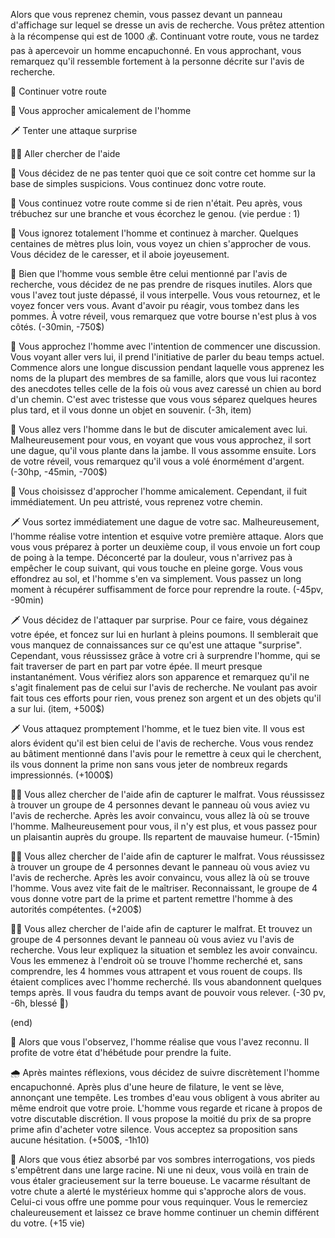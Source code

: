 Alors que vous reprenez chemin, vous passez devant un panneau d'affichage sur lequel se dresse un avis de recherche. Vous prêtez attention à la récompense qui est de 1000 💰. Continuant votre route, vous ne tardez pas à apercevoir un homme encapuchonné. En vous approchant, vous remarquez qu'il ressemble fortement à la personne décrite sur l'avis de recherche.

🚶 Continuer votre route

👋 Vous approcher amicalement de l'homme

🗡 Tenter une attaque surprise

💂‍♂️ Aller chercher de l'aide


🚶 Vous décidez de ne pas tenter quoi que ce soit contre cet homme sur la base de simples suspicions. Vous continuez donc votre route.

🚶 Vous continuez votre route comme si de rien n'était. Peu après, vous trébuchez sur une branche et vous écorchez le genou. (vie perdue : 1)

🚶 Vous ignorez totalement l'homme et continuez à marcher. Quelques centaines de mètres plus loin, vous voyez un chien s'approcher de vous. Vous décidez de le caresser, et il aboie joyeusement.

🚶 Bien que l'homme vous semble être celui mentionné par l'avis de recherche, vous décidez de ne pas prendre de risques inutiles. Alors que vous l'avez tout juste dépassé, il vous interpelle. Vous vous retournez, et le voyez foncer vers vous. Avant d'avoir pu réagir, vous tombez dans les pommes. À votre réveil, vous remarquez que votre bourse n'est plus à vos côtés. (-30min, -750$)


👋 Vous approchez l'homme avec l'intention de commencer une discussion. Vous voyant aller vers lui, il prend l'initiative de parler du beau temps actuel. Commence alors une longue discussion pendant laquelle vous apprenez les noms de la plupart des membres de sa famille, alors que vous lui racontez des anecdotes telles celle de la fois où vous avez caressé un chien au bord d'un chemin. C'est avec tristesse que vous vous séparez quelques heures plus tard, et il vous donne un objet en souvenir. (-3h, item)

👋 Vous allez vers l'homme dans le but de discuter amicalement avec lui. Malheureusement pour vous, en voyant que vous vous approchez, il sort une dague, qu'il vous plante dans la jambe. Il vous assomme ensuite. Lors de votre réveil, vous remarquez qu'il vous a volé énormément d'argent. (-30hp, -45min, -700$)

👋 Vous choisissez d'approcher l'homme amicalement. Cependant, il fuit immédiatement. Un peu attristé, vous reprenez votre chemin. 


🗡️ Vous sortez immédiatement une dague de votre sac. Malheureusement, l'homme réalise votre intention et esquive votre première attaque. Alors que vous vous préparez à porter un deuxième coup, il vous envoie un fort coup de poing à la tempe. Déconcerté par la douleur, vous n'arrivez pas à empêcher le coup suivant, qui vous touche en pleine gorge. Vous vous effondrez au sol, et l'homme s'en va simplement. Vous passez un long moment à récupérer suffisamment de force pour reprendre la route. (-45pv, -90min)

🗡️ Vous décidez de l'attaquer par surprise. Pour ce faire, vous dégainez votre épée, et foncez sur lui en hurlant à pleins poumons. Il semblerait que vous manquez de connaissances sur ce qu'est une attaque "surprise". Cependant, vous réussissez grâce à votre cri à surprendre l'homme, qui se fait traverser de part en part par votre épée. Il meurt presque instantanément. Vous vérifiez alors son apparence et remarquez qu'il ne s'agit finalement pas de celui sur l'avis de recherche. Ne voulant pas avoir fait tous ces efforts pour rien, vous prenez son argent et un des objets qu'il a sur lui. (item, +500$)

🗡️ Vous attaquez promptement l'homme, et le tuez bien vite. Il vous est alors évident qu'il est bien celui de l'avis de recherche. Vous vous rendez au bâtiment mentionné dans l'avis pour le remettre à ceux qui le cherchent, ils vous donnent la prime non sans vous jeter de nombreux regards impressionnés. (+1000$)


💂‍♂️ Vous allez chercher de l'aide afin de capturer le malfrat. Vous réussissez à trouver un groupe de 4 personnes devant le panneau où vous aviez vu l'avis de recherche. Après les avoir convaincu, vous allez là où se trouve l'homme. Malheureusement pour vous, il n'y est plus, et vous passez pour un plaisantin auprès du groupe. Ils repartent de mauvaise humeur. (-15min)

💂‍♂️ Vous allez chercher de l'aide afin de capturer le malfrat. Vous réussissez à trouver un groupe de 4 personnes devant le panneau où vous aviez vu l'avis de recherche. Après les avoir convaincu, vous allez là où se trouve l'homme. Vous avez vite fait de le maîtriser. Reconnaissant, le groupe de 4 vous donne votre part de la prime et partent remettre l'homme à des autorités compétentes. (+200$)

💂‍♂️ Vous allez chercher de l'aide afin de capturer le malfrat. Et trouvez un groupe de 4 personnes devant le panneau où vous aviez vu l'avis de recherche. Vous leur expliquez la situation et semblez les avoir convaincu. Vous les emmenez à l'endroit où se trouve l'homme recherché et, sans comprendre, les 4 hommes vous attrapent et vous rouent de coups. Ils étaient complices avec l'homme recherché. Ils vous abandonnent quelques temps après. Il vous faudra du temps avant de pouvoir vous relever. (-30 pv, -6h, blessé 🤕)


(end)


🤨 Alors que vous l'observez, l'homme réalise que vous l'avez reconnu. Il profite de votre état d'hébétude pour prendre la fuite. 

🌧️ Après maintes réflexions, vous décidez de suivre discrètement l'homme encapuchonné. Après plus d'une heure de filature, le vent se lève, annonçant une tempête. Les trombes d'eau vous obligent à vous abriter au même endroit que votre proie. L'homme vous regarde et ricane à propos de votre discutable discrétion. Il vous propose la moitié du prix de sa propre prime afin d'acheter votre silence. Vous acceptez sa proposition sans aucune hésitation.
(+500$, -1h10)

🍏 Alors que vous étiez absorbé par vos sombres interrogations, vos pieds s'empêtrent dans une large racine. Ni une ni deux, vous voilà en train de vous étaler gracieusement sur la terre boueuse. Le vacarme résultant de votre chute a alerté le mystérieux homme qui s'approche alors de vous. Celui-ci vous offre une pomme pour vous requinquer. Vous le remerciez chaleureusement et laissez ce brave homme continuer un chemin différent du votre.
(+15 vie)
